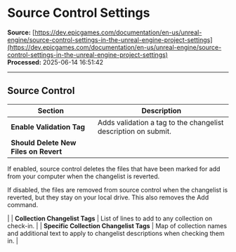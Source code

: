 # Source Control Settings

**Source:** [https://dev.epicgames.com/documentation/en-us/unreal-engine/source-control-settings-in-the-unreal-engine-project-settings](https://dev.epicgames.com/documentation/en-us/unreal-engine/source-control-settings-in-the-unreal-engine-project-settings)  
**Processed:** 2025-06-14 16:51:42

---

## Source Control

| **Section** | **Description** |
| --- | --- |
| **Enable Validation Tag** | Adds validation a tag to the changelist description on submit. |
| **Should Delete New Files on Revert** | 
If enabled, source control deletes the files that have been marked for add from your computer when the changelist is reverted.

If disabled, the files are removed from source control when the changelist is reverted, but they stay on your local drive. This also removes the Add command.



 |
| **Collection Changelist Tags** | List of lines to add to any collection on check-in. |
| **Specific Collection Changelist Tags** | Map of collection names and additional text to apply to changelist descriptions when checking them in. |